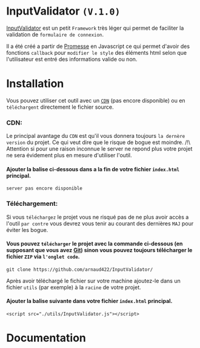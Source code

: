 # InputValidator `(V.1.0)`
 [InputValidator](https://github.com/arnaud422/InputValidator/) est un petit `Framework` très léger qui permet de faciliter la validation de `formulaire de connexion`.

Il a été créé a partir de [Promesse](https://developer.mozilla.org/fr/docs/Web/JavaScript/Guide/Using_promises) en Javascript ce qui permet d'avoir des fonctions `callback` pour `modifier le style` des éléments html selon que l'utilisateur est entré des informations valide ou non. 

# Installation
Vous pouvez utiliser cet outil avec un [`CDN`](https://gcorelabs.com/cdn/what-is-cdn/) (pas encore disponible) ou en `téléchargent` directement le fichier source.

### CDN:
Le principal avantage du `CDN` est qu'il vous donnera toujours `la dernère version` du projet. Ce qui veut dire que le risque de bogue est moindre. /!\ Attention si pour une raison inconnue le server ne repond plus votre projet ne sera évidement plus en mesure d'utiliser l'outil.

#### Ajouter la balise ci-dessous dans a la fin de votre fichier `index.html` principal.
    server pas encore disponible

### Téléchargement:
Si vous `téléchargez` le projet vous ne risqué pas de ne plus avoir accès a l'outil `par contre` vous devrez vous tenir au courant des dernières `MAJ` pour éviter les bogue.

 #### Vous pouvez `télécharger` le projet avec la commande ci-dessous (en supposant que vous avez [Git](https://git-scm.com/download/win)) sinon vous pouvez toujours télécharger le fichier `ZIP` via `l'onglet code`.
    git clone https://github.com/arnaud422/InputValidator/
    
Après avoir téléchargé le fichier sur votre machine ajoutez-le dans un fichier `utils` (par exemple) à la `racine` de votre projet. 

 #### Ajouter la balise suivante dans votre fichier `index.html` principal.
    <script src="./utils/InputValidator.js"></script>
    
# Documentation
